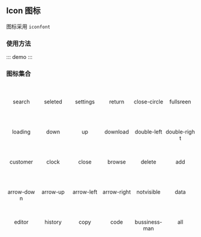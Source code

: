 ## Icon 图标

图标采用 `iconfont`

### 使用方法

::: demo
<x-icon name="search" />
<x-icon name="settings" />
<x-icon name="seleted" />
:::

### 图标集合

<div class="icon-group">
  <div class="icon-item">
    <div class="item-icon"><x-icon name="search" /></div>
    <div class="item-name">search</div>
  </div>
  <div class="icon-item">
    <div class="item-icon"><x-icon name="seleted" /></div>
    <div class="item-name">seleted</div>
  </div>
  <div class="icon-item">
    <div class="item-icon"><x-icon name="settings" /></div>
    <div class="item-name">settings</div>
  </div>
  <div class="icon-item">
    <div class="item-icon"><x-icon name="return" /></div>
    <div class="item-name">return</div>
  </div>
  <div class="icon-item">
    <div class="item-icon"><x-icon name="close-circle" /></div>
    <div class="item-name">close-circle</div>
  </div>
  <div class="icon-item">
    <div class="item-icon"><x-icon name="fullsreen" /></div>
    <div class="item-name">fullsreen</div>
  </div>
</div>

<div class="icon-group">
  <div class="icon-item">
    <div class="item-icon"><x-icon name="loading" /></div>
    <div class="item-name">loading</div>
  </div>
  <div class="icon-item">
    <div class="item-icon"><x-icon name="down" /></div>
    <div class="item-name">down</div>
  </div>
    <div class="icon-item">
    <div class="item-icon"><x-icon name="up" /></div>
    <div class="item-name">up</div>
  </div>
  <div class="icon-item">
    <div class="item-icon"><x-icon name="download" /></div>
    <div class="item-name">download</div>
  </div>
  <div class="icon-item">
    <div class="item-icon"><x-icon name="double-left" /></div>
    <div class="item-name">double-left</div>
  </div>
  <div class="icon-item">
    <div class="item-icon"><x-icon name="double-right" /></div>
    <div class="item-name">double-right</div>
  </div>
</div>

<div class="icon-group">
  <div class="icon-item">
    <div class="item-icon"><x-icon name="customer" /></div>
    <div class="item-name">customer</div>
  </div>
  <div class="icon-item">
    <div class="item-icon"><x-icon name="clock" /></div>
    <div class="item-name">clock</div>
  </div>
  <div class="icon-item">
    <div class="item-icon"><x-icon name="close" /></div>
    <div class="item-name">close</div>
  </div>
  <div class="icon-item">
    <div class="item-icon"><x-icon name="browse" /></div>
    <div class="item-name">browse</div>
  </div>
  <div class="icon-item">
    <div class="item-icon"><x-icon name="delete" /></div>
    <div class="item-name">delete</div>
  </div>
  <div class="icon-item">
    <div class="item-icon"><x-icon name="add" /></div>
    <div class="item-name">add</div>
  </div>
</div>

<div class="icon-group">
  <div class="icon-item">
    <div class="item-icon"><x-icon name="arrow-down" /></div>
    <div class="item-name">arrow-down</div>
  </div>
  <div class="icon-item">
    <div class="item-icon"><x-icon name="arrow-up" /></div>
    <div class="item-name">arrow-up</div>
  </div>
  <div class="icon-item">
    <div class="item-icon"><x-icon name="arrow-left" /></div>
    <div class="item-name">arrow-left</div>
  </div>
  <div class="icon-item">
    <div class="item-icon"><x-icon name="arrow-right" /></div>
    <div class="item-name">arrow-right</div>
  </div>
    <div class="icon-item">
    <div class="item-icon"><x-icon name="notvisible" /></div>
    <div class="item-name">notvisible</div>
  </div>
  <div class="icon-item">
    <div class="item-icon"><x-icon name="data" /></div>
    <div class="item-name">data</div>
  </div>
</div>

<div class="icon-group">
  <div class="icon-item">
    <div class="item-icon"><x-icon name="editor" /></div>
    <div class="item-name">editor</div>
  </div>
  <div class="icon-item">
    <div class="item-icon"><x-icon name="history" /></div>
    <div class="item-name">history</div>
  </div>
  <div class="icon-item">
    <div class="item-icon"><x-icon name="copy" /></div>
    <div class="item-name">copy</div>
  </div>
  <div class="icon-item">
    <div class="item-icon"><x-icon name="code" /></div>
    <div class="item-name">code</div>
  </div>
    <div class="icon-item">
    <div class="item-icon"><x-icon name="bussiness-man" /></div>
    <div class="item-name">bussiness-man</div>
  </div>
  <div class="icon-item">
    <div class="item-icon"><x-icon name="all" /></div>
    <div class="item-name">all</div>
  </div>
</div>

<style>
.icon-group{
  margin: 30px 0;
  display: flex;
  justify-content: space-between;
}

.icon-item{
  display: flex;
  flex-direction: column;
  width: 80px;
}


.item-icon,.item-name{
  height: 25px;
  text-align:center;
  word-break: break-all;
}

.icon-item i{
  font-size: 25px !important;
}
</style>

